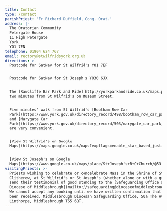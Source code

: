 ```yaml
---
title: Contact
type: /contact
parishPriest: 'Fr Richard Duffield, Cong. Orat.'
address: |-
  The Oratorian Community
  Petergate House
  11 High Petergate
  York
  YO1 7EN
telephone: 01904 624 767
email: rectory@stwilfridsyork.org.uk
directions: >-
  Postcode for SatNav for St Wilfrid's YO1 7EF


  Postcode for SatNav for St Joseph's YO30 6JX


  The [Rawcliffe Bar Park and Ride](http://yorkparkandride.co.uk/maps.php) stops
  two minutes from St Wilfrid's on Museum Street.


  Five minutes' walk from St Wilfrid's [Bootham Row Car
  Park](https://www.york.gov.uk/directory_record/498/bootham_row_car_park_-_yo30_7bp)
  and [Marygate Car
  Park](https://www.york.gov.uk/directory_record/503/marygate_car_park_-_yo30_7dt)
  are very convenient.


  [View St Wilfrid's on Google
  Maps](https://maps.google.co.uk/maps?expflags=enable_star_based_justifications:true&ie=UTF8&cid=1491886688963375025&q=Saint+Wilfrid%27s+Catholic+Church&iwloc=A&gl=GB&hl=en)


  [View St Joseph's on Google
  Maps](https://www.google.co.uk/maps/place/St+Joseph's+R+C+Church/@53.97682,-1.0928873,17z/data=!3m1!4b1!4m5!3m4!1s0x487931769eff9de7:0x589f0ca4b58960d2!8m2!3d53.97682!4d-1.0906986)
visitingPriests: >-
  Priests wishing to celebrate or concelebrate Mass in the Shrine of St Margaret
  Clitherow, at St Wilfrid's or St Joseph's (whether alone or with a group) must
  send their testimonial of good standing to the [Safeguarding Office at the
  Diocese of Middlesbrough](mailto://safeguarding@dioceseofmiddlesbrough.co.uk).
  We cannot accept any booking until we have written confirmation that this has
  been received. Middlesbrough Diocesan Safeguarding Office, 50a The Avenue,
  Linthorpe, Middlesbrough TS5 6QT.
---
```


